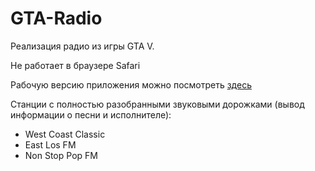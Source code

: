 # GTA-Radio

Реализация радио из игры GTA V.

Не работает в браузере Safari

Рабочую версию приложения можно посмотреть <a href="54.149.114.22/gtaradio/">здесь</a>

Станции с полностью разобранными звуковыми дорожками (вывод информации о песни и исполнителе):
   - West Coast Classic
   - East Los FM
   - Non Stop Pop FM
